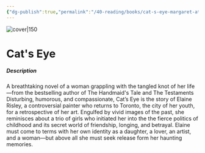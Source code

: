 ```yaml
---
{"dg-publish":true,"permalink":"/40-reading/books/cat-s-eye-margaret-atwood/","title":"Cat's Eye"}
---
```



![cover|150](http://books.google.com/books/content?id=gXrBYqAYixcC&printsec=frontcover&img=1&zoom=1&edge=curl&source=gbs_api)

# Cat's Eye
##### Description
A breathtaking novel of a woman grappling with the tangled knot of her life—from the bestselling author of The Handmaid's Tale and The Testaments Disturbing, humorous, and compassionate, Cat’s Eye is the story of Elaine Risley, a controversial painter who returns to Toronto, the city of her youth, for a retrospective of her art. Engulfed by vivid images of the past, she reminisces about a trio of girls who initiated her into the the fierce politics of childhood and its secret world of friendship, longing, and betrayal. Elaine must come to terms with her own identity as a daughter, a lover, an artist, and a woman—but above all she must seek release form her haunting memories.